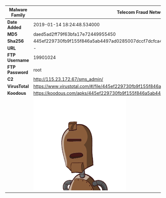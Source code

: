 | Malware Family | Telecom Fraud Network for South Koreans                      |
| -------------- | ------------------------------------------------------------ |
| **Date Added** | 2019-01-14 18:24:48.534000                                                   |
| **MD5**        | daed5ad2ff79f63bfa17e72449955450                             |
| **Sha256**     | 445ef229730fb9f155f846a5ab4497ad0285007dccf7dcfca49ba91b58604722 |
| **URL**        | -                                                            |
| **FTP Username**        | 19901024                                                            |
| **FTP Password**        | root                                                            |
| **C2**         | http://115.23.172.67/sms_admin/ |
| **VirusTotal** | https://www.virustotal.com/#/file/445ef229730fb9f155f846a5ab4497ad0285007dccf7dcfca49ba91b58604722/detection |
| **Koodous**    | https://koodous.com/apks/445ef229730fb9f155f846a5ab4497ad0285007dccf7dcfca49ba91b58604722 |
|                | ![](../assets/445ef229730fb9f155f846a5ab4497ad0285007dccf7dcfca49ba91b58604722.png) |